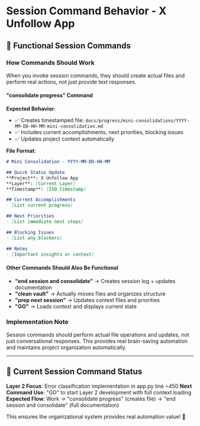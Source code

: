 # Session Command Behavior - X Unfollow App

## 🔧 Functional Session Commands

### **How Commands Should Work**

When you invoke session commands, they should create actual files and perform real actions, not just provide text responses.

#### **"consolidate progress" Command**
**Expected Behavior**:
- ✅ Creates timestamped file: `docs/progress/mini-consolidations/YYYY-MM-DD-HH-MM-mini-consolidation.md`
- ✅ Includes current accomplishments, next priorities, blocking issues
- ✅ Updates project context automatically

**File Format**:
```markdown
# Mini Consolidation - YYYY-MM-DD-HH-MM

## Quick Status Update
**Project**: X Unfollow App
**Layer**: [Current Layer]
**Timestamp**: [ISO timestamp]

## Current Accomplishments
- [List current progress]

## Next Priorities  
- [List immediate next steps]

## Blocking Issues
- [List any blockers]

## Notes
- [Important insights or context]
```

#### **Other Commands Should Also Be Functional**
- **"end session and consolidate"** → Creates session log + updates documentation
- **"clean vault"** → Actually moves files and organizes structure  
- **"prep next session"** → Updates context files and priorities
- **"GO"** → Loads context and displays current state

### **Implementation Note**
Session commands should perform actual file operations and updates, not just conversational responses. This provides real brain-saving automation and maintains project organization automatically.

---

## 🎯 Current Session Command Status

**Layer 2 Focus**: Error classification implementation in app.py line ~450
**Next Command Use**: "GO" to start Layer 2 development with full context loading
**Expected Flow**: Work → "consolidate progress" (creates file) → "end session and consolidate" (full documentation)

This ensures the organizational system provides real automation value! 🚀